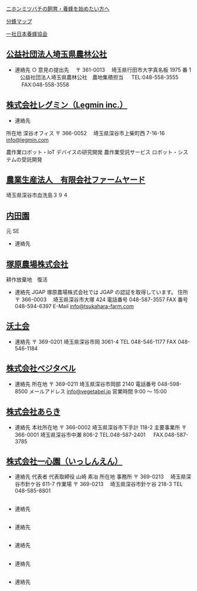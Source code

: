 [ニホンミツバチの飼育・養蜂を始めたい方へ](https://syumatsu-yoho.com/post/start)

[分蜂マップ](https://www.swarm-map.com/)

[一社日本養蜂協会](https://www.youtube.com/@user-nm4zg5re7u)

## [公益社団法人埼玉県農林公社](http://sainourin.or.jp/nouchi/tenant.html)

- 連絡先
  ○ 意見の提出先
  　〒 361-0013
  　埼玉県行田市大字真名板 1975 番 1
  　公益社団法人埼玉県農林公社　農地集積担当
  　 TEL:048-558-3555
  　 FAX:048-558-3558

## [株式会社レグミン（Legmin inc.）](https://legmin.co.jp/profile)

- 連絡先

所在地 深谷オフィス
〒 366-0052 　埼玉県深谷市上柴町西 7-16-16
info@legmin.com

農作業ロボット・IoT デバイスの研究開発
農作業受託サービス
ロボット・システムの受託開発

## [農業生産法人　有限会社ファームヤード](http://www.farmyard.co.jp/boshyu.html)

埼玉県深谷市血洗島３９４

## [内田園](https://fukaya-negi.jp/category/info)

元 SE

- 連絡先

## [塚原農場株式会社](https://www.tsukahara-farm.com/)

耕作放棄地　復活

- 連絡先
  JGAP
  塚原農場株式会社では JGAP の認証を取得しています。
  住所 〒 366-0003 　埼玉県深谷市大塚 424
  電話番号 048-587-3557
  FAX 番号 048-594-6397
  E-Mail info@tsukahara-farm.com

## [沃土会](http://yokudokai.com)

- 連絡先
  〒 369-0201
  埼玉県深谷市岡 3061-4
  TEL 048-546-1177
  FAX 048-546-1184

## [ 株式会社ベジタベル ](https://www.vegetabel.jp)

- 連絡先
  所在地 〒 369-0211
  埼玉県深谷市岡部 2140
  電話番号 048-598-8500
  メールアドレス info@vegetabel.jp
  営業時間 9:00 ～ 15:00

## [株式会社あらき](https://www.negi-araki.co.jp/company/companyinfo.html)

- 連絡先
  本社所在地 〒 366-0002 埼玉県深谷市下手計 118-2
  主要事業所 〒 366-0001 埼玉県深谷市中瀬 806-2
  TEL.048-587-2401 　 FAX.048-587-3785

## [株式会社一心園（いっしんえん）](https://www.ishinen.co.jp/company)

- 連絡先
  代表者 代表取締役 山崎 素冶
  所在地 事務所
  〒 369-0213 　埼玉県深谷市針ケ谷 611-7
  作業場
  〒 369-0213 　埼玉県深谷市針ケ谷 218-3
  TEL 048-585-8801

## []()

- 連絡先

## []()

- 連絡先

## []()

- 連絡先

## []()

- 連絡先

## []()

- 連絡先

[]()
[]()
[]()
[]()
[]()
[]()
[]()
[]()
[]()
[]()
[]()
[]()
[]()
[]()
[]()
[]()
[]()
[]()
[]()
[]()
[]()
